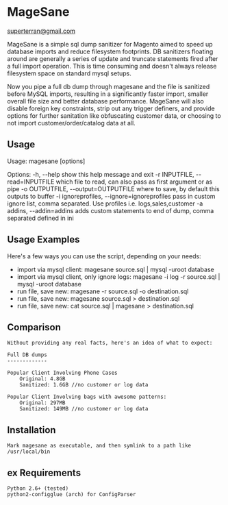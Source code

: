 MageSane
========
superterran@gmail.com

MageSane is a simple sql dump sanitizer for Magento aimed to speed up database imports and
reduce filesystem footprints. DB sanitizers floating around are generally a series of update and truncate
statements fired after a full import operation. This is time consuming and doesn't always release filesystem space
on standard mysql setups.

Now you pipe a full db dump through magesane and the file is sanitized before MySQL imports, resulting in a
significantly faster import, smaller overall file size and better database performance. MageSane will also disable
foreign key constraints, strip out any trigger definers, and provide options for further sanitation like obfuscating
customer data, or choosing to not import customer/order/catalog data at all.

Usage
-----

Usage: magesane [options]

Options:
    -h, --help            show this help message and exit
    -r INPUTFILE, --read=INPUTFILE
                        which file to read, can also pass as first argument or
                        as pipe
    -o OUTPUTFILE, --output=OUTPUTFILE
                        where to save, by default this outputs to buffer
    -i ignoreprofiles, --ignore=ignoreprofiles
                        pass in custom ignore list, comma separated. Use
                        profiles i.e. logs,sales,customer
    -a addins, --addin=addins
                        adds custom statements to end of dump, comma separated
                        defined in ini

Usage Examples
--------------

Here's a few ways you can use the script, depending on your needs:

* import via mysql client: magesane source.sql | mysql -uroot database
* import via mysql client, only ignore logs: magesane -i log -r source.sql | mysql -uroot database
* run file, save new: magesane -r source.sql -o destination.sql
* run file, save new: magesane source.sql > destination.sql
* run file, save new: cat source.sql | magesane > destination.sql

Comparison
----------

    Without providing any real facts, here's an idea of what to expect:

    Full DB dumps
    -------------

    Popular Client Involving Phone Cases
        Original: 4.8GB
        Sanitized: 1.6GB //no customer or log data

    Popular Client Involving bags with awesome patterns:
        Original: 297MB
        Sanitized: 149MB //no customer or log data

Installation
------------

    Mark magesane as executable, and then symlink to a path like /usr/local/bin
ex
Requirements
------------
    Python 2.6+ (tested)
    python2-configglue (arch) for ConfigParser

